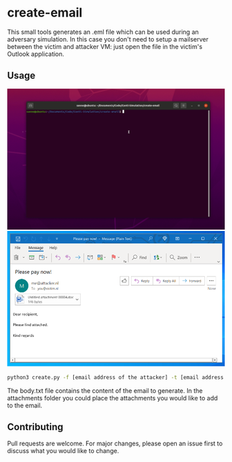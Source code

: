 # create-email

This small tools generates an .eml file which can be used during an adversary simulation. In this case you don't need to setup a mailserver between the victim and attacker VM: just open the file in the victim's Outlook application.

## Usage

![Email demo](create-email.gif)
![Email demo](result-email.png)

```bash
python3 create.py -f [email address of the attacker] -t [email address of the recipient] -s [subject of the email] -o [output file to write]
```

The body.txt file contains the content of the email to generate. In the attachments folder you could place the attachments you would like to add to the email.

## Contributing
Pull requests are welcome. For major changes, please open an issue first to discuss what you would like to change.
